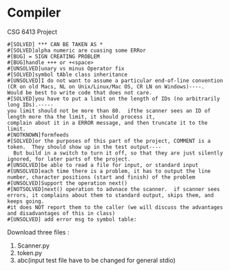 # Compiler
CSG 6413 Project


	#[SOLVED] *** CAN BE TAKEN AS *
	#[SOLVED]alpha numeric are cuasing some ERRor
	#[BUG] = SIGN CREATING PROBLEM
	#[BUG]handle +++ or +<space>
	#[UNSOLVED]unary vs minus Operator fix
	#[SOLVED]symbol tAble class inheritance
	#[UNSOLVED]I do not want to assume a particular end-of-line convention (CR on old Macs, NL on Unix/Linux/Mac OS, CR LN on Windows)----.  
	Would be best to write code that does not care.
	#[SOLVED]you have to put a limit on the length of IDs (no arbitrarily long IDs).-----  
	you limit should not be more than 80.  ifthe scanner sees an ID of length more tha the limit, it should process it, 
	complain about it in a ERROR message, and then truncate it to the limit.
	#[NOTKNOWN]formfeeds 
	#[SOLVED]or the purposes of this part of the project, COMMENT is a token.  They should show up in the test output----
	  But build in a switch to turn it off, so that they are just silently ignored, for later parts of the project.
	#[UNSOLVED]be able to read a file for input, or standard input
	#[UNSOLVED]each time there is a problem, it has to output the line number, character positions (start and finish) of the problem
	#[UNSOLVED]Support the operation next()
	#[NOTSOLVED]next() operation to advnace the scanner.  if scanner sees errors, it complains about them to standard output, skips them, and keeps going.  
	#it does NOT report them to the caller (we will discuss the advantages and disadvantages of this in class)
	#[UNSOLVED] add error msg to symbol table:

Download three files :

1. Scanner.py
2. token.py
3. abc(input test file have to be changed for general stdio)
